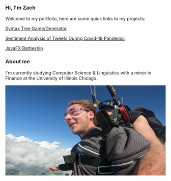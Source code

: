 ### Hi, I'm Zach

Welcome to my portfolio, here are some quick links to my projects: 

[Syntax Tree Game/Generator](Syntax_tree_generator.md)

[Sentiment Analysis of Tweets During Covid-19 Pandemic](Sentiment_analysis_covid-2/Sentiment_analysis_covid.md)

[JavaFX Battleship](https://drive.google.com/drive/folders/1vLBnGXGiOdrYrZfDDUy-KJZBk7zf_bwh?usp=share_link)

### About me
 I'm currently studying Computer Science & Linguistics with a minor in Finance at the University of Illinois Chicago. 

 <img src="images/Skydive.jpeg"/>
